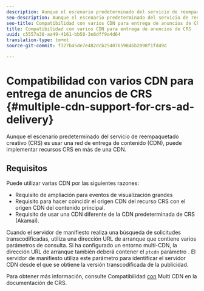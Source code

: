 ```yaml
---
description: Aunque el escenario predeterminado del servicio de reempaquetado creativo (CRS) es usar una red de entrega de contenido (CDN), puede implementar recursos CRS en más de una CDN.
seo-description: Aunque el escenario predeterminado del servicio de reempaquetado creativo (CRS) es usar una red de entrega de contenido (CDN), puede implementar recursos CRS en más de una CDN.
seo-title: Compatibilidad con varios CDN para entrega de anuncios de CRS
title: Compatibilidad con varios CDN para entrega de anuncios de CRS
uuid: c5557a38-aa49-4161-bb58-3e8dff9a4d64
translation-type: tm+mt
source-git-commit: f327b45de7e482dcb25407659846b2098f1fd49d

---
```



# Compatibilidad con varios CDN para entrega de anuncios de CRS {#multiple-cdn-support-for-crs-ad-delivery}

Aunque el escenario predeterminado del servicio de reempaquetado creativo (CRS) es usar una red de entrega de contenido (CDN), puede implementar recursos CRS en más de una CDN.

## Requisitos

Puede utilizar varias CDN por las siguientes razones:

* Requisito de ampliación para eventos de visualización grandes
* Requisito para hacer coincidir el origen CDN del recurso CRS con el origen CDN del contenido principal.
* Requisito de usar una CDN diferente de la CDN predeterminada de CRS (Akamai).

Cuando el servidor de manifiesto realiza una búsqueda de solicitudes transcodificadas, utiliza una dirección URL de arranque que contiene varios parámetros de consulta. Si ha configurado un entorno multi-CDN, la dirección URL de arranque también deberá contener el `ptcdn` parámetro . El servidor de manifiesto utiliza este parámetro para identificar el servidor CDN desde el que se obtiene la versión transcodificada de la publicidad.

Para obtener más información, consulte Compatibilidad [con](../../creative-repackaging-service/multi-cdn-supportt.md) Multi CDN en la documentación de CRS.
